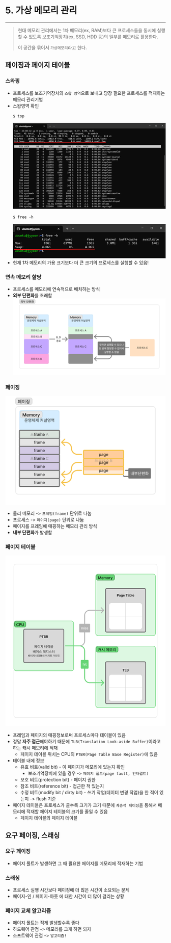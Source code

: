 # 5. 가상 메모리 관리

---

> 현대 메모리 관리에서는 1차 메모리(ex, RAM)보다 큰 프로세스들을 동시에 실행할 수 있도록 보조기억장치(ex, SSD, HDD 등)의 일부를 메모리로 활용한다.
> 
> 이 공간을 묶어서 `가상메모리`라고 한다.

## 페이징과 페이지 테이블

### 스와핑

- 프로세스를 보조기억장치의 `스왑 영역`으로 보내고 당장 필요한 프로세스를 적재하는 메모리 관리기법
- 스왑영역 확인
    ```shell
    $ top
    ```
    ![img.png](img.png)
    ```shell
    $ free -h
    ```
    ![img_1.png](img_1.png)
- 현재 1차 메모리의 가용 크기보다 더 큰 크기의 프로세스를 실행할 수 있음!

### 연속 메모리 할당

- 프로세스를 메모리에 연속적으로 배치하는 방식
- **외부 단편화**를 초래함
![img_2.png](img_2.png)

### 페이징

![img_3.png](img_3.png)
- 물리 메모리 -> `프레임(frame)` 단위로 나눔
- 프로세스    -> `페이지(page)` 단위로 나눔
- 페이지를 프레임에 매핑하는 메모리 관리 방식
- **내부 단편화**가 발생함

### 페이지 테이블

![img_4.png](img_4.png)

- 프레임과 페이지의 매핑정보로써 프로세스마다 테이블이 있음
- 정말 **자주 접근**해야하기 때문에 `TLB(Translation Look-aside Buffer)`이라고 하는 캐시 메모리에 적재
  - 페이지 테이블 위치는 CPU의 `PTBR(Page Table Base Register)`에 있음
- 테이블 내에 정보
  - 유효 비트(valid bit) - 이 페이지가 메모리에 있는지 확인
    - 보조기억장치에 있을 경우 -> `페이지 폴트(page fault, 인터럽트)`
  - 보호 비트(protection bit) - 페이지 권한
  - 참조 비트(reference bit) - 접근한 적 있는지
  - 수정 비트(modify bit / dirty bit) - 쓰기 작업(데이터 변경 작업)을 한 적이 있는지 -> flush 기준
- 페이지 테이블은 프로세스가 클수록 크기가 크기 때문에 `계층적 페이징`을 통해서 메모리에 적재할 페이지 테이블의 크기를 줄일 수 있음
  - 페이지 테이블의 페이지 테이블

## 요구 페이징, 스래싱

### 요구 페이징

- 페이지 폴트가 발생하면 그 때 필요한 페이지를 메모리에 적재하는 기법

### 스래싱

- 프로세스 실행 시간보다 페이징에 더 많은 시간이 소요되는 문제
- 페이지-인 / 페이지-아웃 에 대한 시간이 더 많이 걸리는 상황

### 페이지 교체 알고리즘

- 페이지 폴트는 적게 발생할수록 좋다
- 하드웨어 관점 -> 메모리를 크게 하면 되지
- 소프트웨어 관점 -> `알고리즘!`

